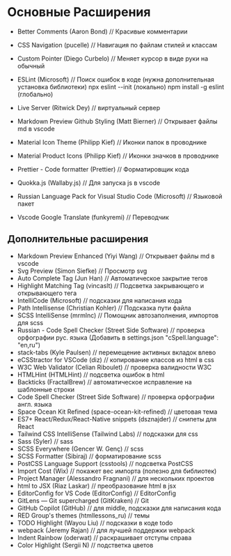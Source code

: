 # Основные Расширения

- Better Comments (Aaron Bond) // Красивые комментарии
- CSS Navigation (pucelle) // Навигация по файлам стилей и классам
- Custom Pointer (Diego Curbelo) // Меняет курсор в виде руки на обычный

- ESLint (Microsoft) // Поиск ошибок в коде (нужна дополнительная установка библиотеки)
  npx eslint --init (локально)
  npm install -g eslint (глобально)

- Live Server (Ritwick Dey) // виртуальный сервер
- Markdown Preview Github Styling (Matt Bierner) // Открывает файлы md в vscode
- Material Icon Theme (Philipp Kief) // Иконки папок в проводнике
- Material Product Icons (Philipp Kief) // Иконки значков в проводнике
- Prettier - Code formatter (Prettier) // Форматировщик кода
- Quokka.js (Wallaby.js) // Для запуска js в vscode
- Russian Language Pack for Visual Studio Code (Microsoft) // Языковой пакет
- Vscode Google Translate (funkyremi) // Переводчик

## Дополнительные расширения

- Markdown Preview Enhanced (Yiyi Wang) // Открывает файлы md в vscode
- Svg Preview (Simon Siefke) // Просмотр svg
- Auto Complete Tag (Jun Han) // Автоматическое закрытие тегов
- Highlight Matching Tag (vincaslt) // Подсветка закрывающего и открывающего тега
- IntelliCode (Microsoft) // подсказки для написания кода
- Path Intellisense (Christian Kohler) // Подсказка пути файла
- SCSS IntelliSense (mrmlnc) // Помощник автозаполнения, импортов для scss
- Russian - Code Spell Checker (Street Side Software) // проверка орфографии рус. языка
  (Добавить в settings.json "cSpell.language": "en,ru")
- stack-tabs (Kyle Paulsen) // перемещение активных вкладок влево
- eCSStractor for VSCode (diz) // копирование классов из html в css
- W3C Web Validator (Celian Riboulet) // проверка валидности W3C
- HTMLHint (HTMLHint) // подсветка ошибок в html
- Backticks (FractalBrew) // автоматическое исправление на шаблонные строки
- Code Spell Checker (Street Side Software) // проверка орфографии англ. языка
- Space Ocean Kit Refined (space-ocean-kit-refined) // цветовая тема
- ES7+ React/Redux/React-Native snippets (dsznajder) // снипеты для React
- Tailwind CSS IntelliSense (Tailwind Labs) // подсказки для css
- Sass (Syler) // sass
- SCSS Everywhere (Gencer W. Genç) // scss
- SCSS Formatter (Sibiraj) // форматирование scss
- PostCSS Language Support (csstools) // подсветка PostCSS
- Import Cost (Wix) // покажет вес импорта (полезно для библиотек)
- Project Manager (Alessandro Fragnani) // для нескольких проектов
- html to JSX (Riaz Laskar) // преобразование html в jsx
- EditorConfig for VS Code (EditorConfig) // EditorConfig
- GitLens — Git supercharged (GitKraken) // Git
- GitHub Copilot (GitHub) // для middle, подсказки для написания кода
- RED Group's themes (htmllessons_ru) // темы
- TODO Highlight (Wayou Liu) // подсказки в коде todo
- webpack (Jeremy Rajan) // для лучшей поддержки webpack
- Indent Rainbow (oderwat) // раскрашивает отступы справа
- Color Highlight (Sergii N) // подстветка цветов
